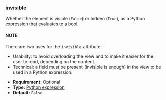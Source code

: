 ### invisible

Whether the element is visible (`False`) or hidden (`True`), as a Python expression that
evaluates to a bool.

#### NOTE
There are two uses for the `invisible` attribute:

- Usability: to avoid overloading the view and to make it easier for the user to read,
  depending on the content.
- Technical: a field must be present (invisible is enough) in the view to be used in a
  Python expression.

* **Requirement:**
  Optional
* **Type:**
  [Python expression](developer/reference/user_interface/view_architectures.md#reference-view-architectures-python-expression)
* **Default:**
  `False`
